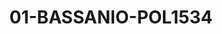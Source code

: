 ---
title: 01-BASSANIO-POL1534
image: /v1543919832/viterbo/01-BASSANIO-POL1534.jpg
brand: polignano
layout: vestito
---